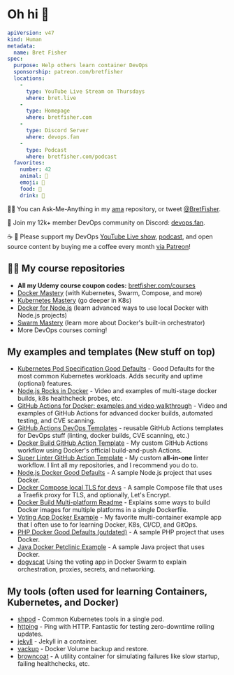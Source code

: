 # Oh hi 👋

```yaml
apiVersion: v47
kind: Human
metadata:
  name: Bret Fisher
spec:
  purpose: Help others learn container DevOps
  sponsorship: patreon.com/bretfisher
  locations:
    - 
      type: YouTube Live Stream on Thursdays
      where: bret.live
    - 
      type: Homepage
      where: bretfisher.com
    - 
      type: Discord Server
      where: devops.fan
    -
      type: Podcast
      where: bretfisher.com/podcast
  favorites:
    number: 42
    animal: 🐶
    emoji: 🤦
    food: 🥩
    drink: 🥃
```

🙋‍♀️ You can Ask-Me-Anything in my [ama](https://github.com/BretFisher/ama) repository, or tweet [@BretFisher](https://twitter.com/BretFisher).

💬 Join my 12k+ member DevOps community on Discord: [devops.fan](https://devops.fan/).

☕️ 🤑 Please support my DevOps [YouTube Live show](https://bret.live), [podcast](https://www.bretfisher.com/podcast), and open source content by buying me a coffee every month [via Patreon](https://patreon.com/bretfisher)!

## 🧑‍🏫 My course repositories

- **All my Udemy course coupon codes:** [bretfisher.com/courses](https://bretfisher.com/courses)
- [Docker Mastery](https://github.com/BretFisher/udemy-docker-mastery) (with Kubernetes, Swarm, Compose, and more)
- [Kubernetes Mastery](https://github.com/BretFisher/kubernetes-mastery) (go deeper in K8s)
- [Docker for Node.js](https://github.com/BretFisher/docker-mastery-for-nodejs) (learn advanced ways to use local Docker with Node.js projects)
- [Swarm Mastery]((https://github.com/BretFisher/udemy-docker-mastery)) (learn more about Docker's built-in orchestrator)
- More DevOps courses coming!

## My examples and templates (New stuff on top)

- [Kubernetes Pod Specification Good Defaults](https://github.com/BretFisher/podspec) - Good Defaults for the most common Kubernetes workloads. Adds security and uptime (optional) features.
- [Node.js Rocks in Docker](https://github.com/BretFisher/nodejs-rocks-in-docker) -
Video and examples of multi-stage docker builds, k8s healthcheck probes, etc.
- [GitHub Actions for Docker: examples and video walkthrough](https://github.com/BretFisher/docker-cicd-automation) -
Video and examples of GitHub Actions for advanced docker builds, automated testing, and CVE scanning.
- [GitHub Actions DevOps Templates](https://github.com/BretFisher/github-actions-templates) -
reusable GitHub Actions templates for DevOps stuff (linting, docker builds, CVE scanning, etc.)
- [Docker Build GitHub Action Template](https://github.com/BretFisher/docker-build-workflow) -
My custom GitHub Actions workflow using Docker's official build-and-push Actions.
- [Super Linter GitHub Action Template](https://github.com/BretFisher/super-linter-workflow) -
My custom **all-in-one** linter workflow. I lint all my repositories, and I recommend you do to.
- [Node.js Docker Good Defaults](https://github.com/BretFisher/node-docker-good-defaults) -
A sample Node.js project that uses Docker.
- [Docker Compose local TLS for devs](https://github.com/BretFisher/compose-dev-tls) -
A sample Compose file that uses a Traefik proxy for TLS, and optionally, Let's Encrypt.
- [Docker Build Multi-platform Readme](https://github.com/BretFisher/multi-platform-docker-build) -
Explains some ways to build Docker images for multiple platforms in a single Dockerfile.
- [Voting App Docker Example](https://github.com/BretFisher/example-voting-app) -
My favorite multi-container example app that I often use to for learning Docker, K8s, CI/CD, and GitOps.
- [PHP Docker Good Defaults (outdated)](https://github.com/BretFisher/php-docker-good-defaults) -
A sample PHP project that uses Docker.
- [Java Docker Petclinic Example](https://github.com/BretFisher/petclinic) -
A sample Java project that uses Docker.
- [dogvscat](https://github.com/BretFisher/dogvscat)
Using the voting app in Docker Swarm to explain orchestration, proxies, secrets, and networking.

## My tools (often used for learning Containers, Kubernetes, and Docker)

- [shpod](https://github.com/BretFisher/shpod) -
Common Kubernetes tools in a single pod.
- [httping](https://github.com/BretFisher/httping-docker) -
Ping with HTTP. Fantastic for testing zero-downtime rolling updates.
- [jekyll](https://github.com/BretFisher/jekyll-serve) -
Jekyll in a container.
- [vackup](https://github.com/BretFisher/docker-vackup) -
Docker Volume backup and restore.
- [browncoat](https://github.com/BretFisher/browncoat) -
A utility container for simulating failures like slow startup, failing healthchecks, etc.
